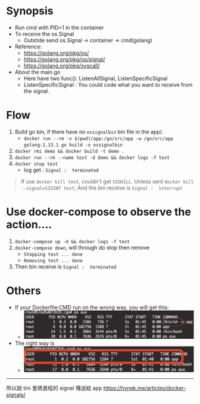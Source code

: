 # Synopsis
- Run cmd with PID=1 in the container
- To receive the os.Signal
    - Outstide send os.Signal -> container -> cmd(golang)
- Reference:
    - https://golang.org/pkg/os/
    - https://golang.org/pkg/os/signal/
    - https://golang.org/pkg/syscall/
- About the main.go
    - Here have two func(): ListenAllSignal, ListenSpecificSignal
    - ListenSpecificSignal : You could code what you want to receive from the signal.

# Flow
1. Build go bin, if there have no `ossignalbin` bin file in the app/.
    - `docker run --rm -v $(pwd)/app:/go/src/app -w /go/src/app golang:1.13.1 go build -o ossignalbin`
2. `docker rmi demo && docker build -t demo .`
3. `docker run --rm --name test -d demo && docker logs -f test`
4. `docker stop test`
    - log get : `Signal :  terminated`

> If use `docker kill test`, couldn't get `SIGKILL`.
> Unless sent `docker kill --signal=SIGINT test`; 
> And the bin receive is `Signal :  interrupt`

# Use docker-compose to observe the action....
1. `docker-compose up -d && docker logs -f test`
2. `docker-compose down`, will through do stop then remove
    - `Stopping test ... done`
    - `Removing test ... done`
3. Then bin receive is `Signal :  terminated`

# Others
- If your Dockerfile:CMD run on the wrong way, you will get this:
    - ![img-wrong](./assets/wrong.png)
- The right way is 
    - ![img-right](./assets/right.png)







----
所以說 tini 會將進程的 signal 傳送給 app
https://hynek.me/articles/docker-signals/